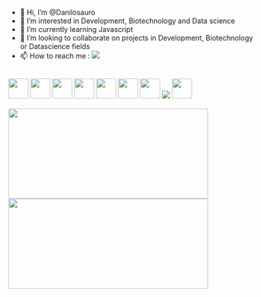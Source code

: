- 👋 Hi, I’m @Danilosauro
- 👀 I’m interested in Development, Biotechnology and  Data science
- 🌱 I’m currently learning Javascript
- 💞️ I’m looking to collaborate on projects in Development, Biotechnology or Datascience fields
- 📫 How to reach me :
<a href="http://www.linkedin.com/in/danilo-dias-biodev" target="_blank"><img src="https://img.shields.io/badge/-LinkedIn-%230077B5?style=for-the-badge&logo=linkedin&logoColor=white" target="_blank"></a>   
<br>
<div>
<img src="https://cdn.jsdelivr.net/gh/devicons/devicon/icons/git/git-original.svg" width= "40" height ="40"/> <img src="https://cdn.jsdelivr.net/gh/devicons/devicon/icons/github/github-original.svg" width ="40" height ="40" />  <img src="https://cdn.jsdelivr.net/gh/devicons/devicon/icons/nodejs/nodejs-original.svg" width="40" height ="40" /> <img src="https://cdn.jsdelivr.net/gh/devicons/devicon/icons/mysql/mysql-original.svg" width ="40" height="40"/> <img src="https://cdn.jsdelivr.net/gh/devicons/devicon/icons/html5/html5-original.svg" width = "40" height="40" /> <img src="https://cdn.jsdelivr.net/gh/devicons/devicon/icons/css3/css3-original.svg" width= "40" height = "40" /> <img src="https://cdn.jsdelivr.net/gh/devicons/devicon/icons/react/react-original.svg" width ="40" height="40"/> <img src="https://cdn.jsdelivr.net/gh/devicons/devicon/icons/figma/figma-original.svg" /> <img src="https://cdn.jsdelivr.net/gh/devicons/devicon/icons/r/r-original.svg" width ="40" height="40" />  
 </div>
<br>

<div>
<a href="https://github.com/seu-usuário-aqui">
<img height="180em" src="https://github-readme-stats.vercel.app/api/top-langs/?username=Danilosauro&layout=compact&langs_count=7&theme=dracula" width="400"/>
<img height="180em" src="https://github-readme-stats.vercel.app/api?username=Danilosauro&show_icons=true&theme=dracula&include_all_commits=true&count_private=true" width="400"/>
</div>

<!---
Danilosauro/Danilosauro is a ✨ special ✨ repository because its `README.md` (this file) appears on your GitHub profile.
You can click the Preview link to take a look at your changes.
--->
